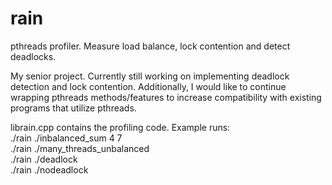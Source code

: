 # rain
pthreads profiler. Measure load balance, lock contention and detect deadlocks.

My senior project. Currently still working on implementing deadlock detection and lock contention. Additionally, I would like to continue wrapping pthreads methods/features to increase compatibility with existing programs that utilize pthreads.

librain.cpp contains the profiling code. 
Example runs:  
./rain ./inbalanced_sum 4 7  
./rain ./many_threads_unbalanced  
./rain ./deadlock  
./rain ./nodeadlock  
